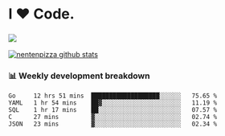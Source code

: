 # I ❤️ Code.

### ![](http://img.shields.io/badge/Go-language-blue?style=for-the-badge&logo=appveyor)
[![nentenpizza github stats](https://github-readme-stats.vercel.app/api?username=nentenpizza&count_private=true)](https://github.com/anuraghazra/github-readme-stats)

### 📊 Weekly development breakdown

<!--START_SECTION:waka-->
```text
Go     12 hrs 51 mins  ███████████████████░░░░░░   75.65 % 
YAML   1 hr 54 mins    ██▓░░░░░░░░░░░░░░░░░░░░░░   11.19 % 
SQL    1 hr 17 mins    ██░░░░░░░░░░░░░░░░░░░░░░░   07.57 % 
C      27 mins         ▓░░░░░░░░░░░░░░░░░░░░░░░░   02.74 % 
JSON   23 mins         ▓░░░░░░░░░░░░░░░░░░░░░░░░   02.34 % 
```
<!--END_SECTION:waka-->

